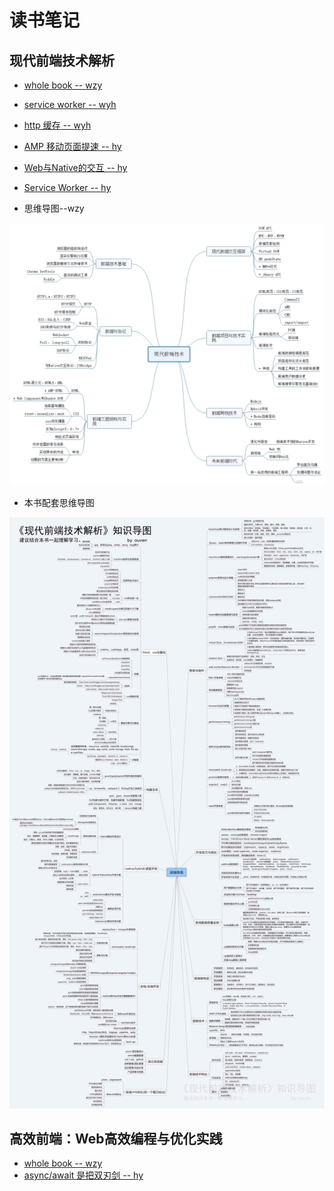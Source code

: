 # 读书笔记

## 现代前端技术解析
+ [whole book -- wzy](http://note.youdao.com/noteshare?id=79e7df1b185ddb3c195fa56e2cf12a97)
+ [service worker -- wyh](http://note.youdao.com/noteshare?id=5d1a443c61a0695a89db6147eee8c9c1)
+ [http 缓存 -- wyh](http://note.youdao.com/noteshare?id=a0d9e93d34dccf871772a5f9a78fa9db)
+ [AMP 移动页面提速 -- hy](http://note.youdao.com/noteshare?id=457329618f796c17a66c2e644a941e8e)
+ [Web与Native的交互 -- hy](http://note.youdao.com/noteshare?id=5b8b460ae5a91ce67655cb39ef963561)
+ [Service Worker -- hy](http://note.youdao.com/noteshare?id=5d1a443c61a0695a89db6147eee8c9c1)

+ 思维导图--wzy

![image](./images/roadmap.jpg)

+ 本书配套思维导图

![image](./images/roadmap_v2.jpg)

## 高效前端：Web高效编程与优化实践
+ [whole book -- wzy](http://note.youdao.com/noteshare?id=45bbb8d2d77c84659c9db630bb42c51b)
+ [async/await 是把双刃剑 -- hy](http://note.youdao.com/noteshare?id=a3cb5eec2a633a3e3b0428e60633fae9)